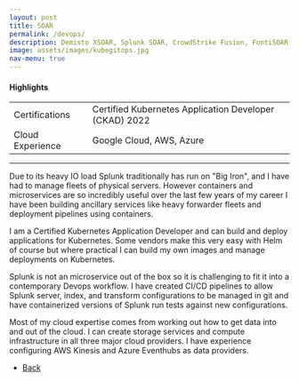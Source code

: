 ```yaml
---
layout: post
title: SOAR
permalink: /devops/
description: Demisto XSOAR, Splunk SOAR, CrowdStrike Fusion, FontiSOAR 
image: assets/images/kubegitops.jpg
nav-menu: true
---
```

<h4>Highlights</h4>
<div class="table-wrapper">
  <table>
    <tbody>
      <tr>
        <td>Certifications</td>
        <td>Certified Kubernetes Application Developer (CKAD) 2022</td>
      </tr>
      <tr>
        <td>Cloud Experience</td>
        <td>Google Cloud, AWS, Azure </td>
      </tr>
    </tbody>
  </table>
</div>
<hr class="major" />  
Due to its heavy IO load Splunk traditionally has run on "Big Iron", and I have had to manage fleets of physical servers. However containers and microservices are so incredibly useful over the last few years of my career I have been building ancillary services like heavy forwarder fleets and deployment pipelines using containers. 

I am a Certified Kubernetes Application Developer and can build and deploy applications for Kubernetes. Some vendors make this very easy with Helm of course but where practical I can build my own images and manage deployments on Kubernetes. 
   
Splunk is not an microservice out of the box so it is challenging to fit it into a contemporary Devops workflow. I have created CI/CD pipelines to allow Splunk server, index, and transform configurations to be managed in git and have containerized versions of Splunk run tests against new configurations. 

Most of my cloud expertise comes from working out how to get data into and out of the cloud. I can create  storage services and compute infrastructure in all three major cloud providers. I have experience configuring AWS Kinesis and Azure Eventhubs as data providers.    


<ul class="actions">
<li><a href="/" class="button next scrolly">Back</a></li>
</ul>

